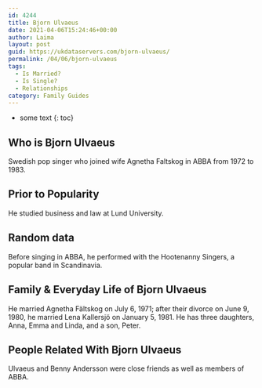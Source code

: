 ```yaml
---
id: 4244
title: Bjorn Ulvaeus
date: 2021-04-06T15:24:46+00:00
author: Laima
layout: post
guid: https://ukdataservers.com/bjorn-ulvaeus/
permalink: /04/06/bjorn-ulvaeus
tags:
  - Is Married?
  - Is Single?
  - Relationships
category: Family Guides
---
```


* some text
{: toc}


## Who is Bjorn Ulvaeus
                  
                  
                  
Swedish pop singer who joined wife Agnetha Faltskog in ABBA from 1972 to 1983.
                  
              
            
              
            
                
                
                
## Prior to Popularity
                  
                  
                  
He studied business and law at Lund University.
                  
              
            
              
            
                
                
                
## Random data
                  
                  
                  
Before singing in ABBA, he performed with the Hootenanny Singers, a popular band in Scandinavia.
                  
              
            
              
            
                
                
                
## Family & Everyday Life of Bjorn Ulvaeus
                  
                  
                  
He married Agnetha Fältskog on July 6, 1971; after their divorce on June 9, 1980, he married Lena Kallersjö on January 5, 1981. He has three daughters, Anna, Emma and Linda, and a son, Peter.
                  
              
            
              
            
                
                
                
## People Related With Bjorn Ulvaeus
                  
                  
                  
Ulvaeus and Benny Andersson were close friends as well as members of ABBA.
                  
              
            
              
            
                
              
            
              
              
            
            
              
            
          
          
          